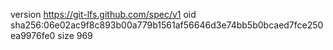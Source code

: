 version https://git-lfs.github.com/spec/v1
oid sha256:06e02ac9f8c893b00a779b1561af56646d3e74bb5b0bcaed7fce250ea9976fe0
size 969
